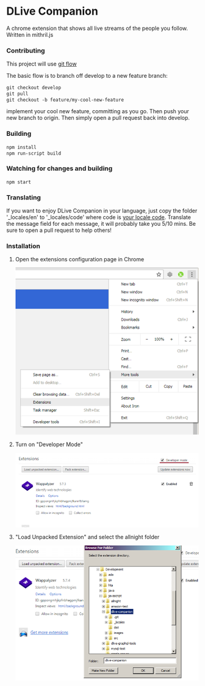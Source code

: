 
# DLive Companion

A chrome extension that shows all live streams of the people you follow. Written in mithril.js

### Contributing

This project will use [git flow](https://www.atlassian.com/git/tutorials/comparing-workflows/gitflow-workflow)

The basic flow is to branch off develop to a new feature branch:

    git checkout develop
    git pull
    git checkout -b feature/my-cool-new-feature

implement your cool new feature, committing as you go. Then push your new branch to origin. Then simply open a pull request back into develop.

### Building

    npm install
    npm run-script build

### Watching for changes and building

    npm start

### Translating

If you want to enjoy DLive Companion in your language, just copy the folder '\_locales/en' to '\_locales/code' where code is [your locale code](https://www.w3.org/International/O-charset-lang.html). Translate the message field for each message, it will probably take you 5/10 mins. Be sure to open a pull request to help others! 

### Installation

 1. Open the extensions configuration page in Chrome

     ![Extensions](images/readme/extensions.png)

 2. Turn on "Developer Mode"

     ![Developer Mode](images/readme/developer_mode.png)

 3. "Load Unpacked Extension" and select the allnight folder

     ![Load Unpacked](images/readme/load_unpacked.png)

